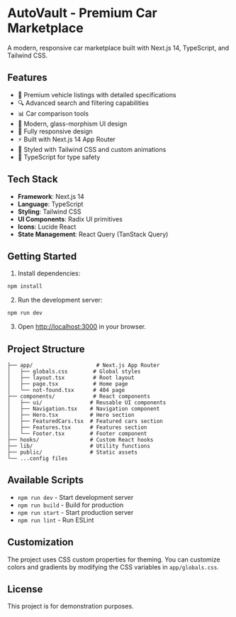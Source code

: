 # AutoVault - Premium Car Marketplace

A modern, responsive car marketplace built with Next.js 14, TypeScript, and Tailwind CSS.

## Features

- 🚗 Premium vehicle listings with detailed specifications
- 🔍 Advanced search and filtering capabilities
- 📊 Car comparison tools
- 💎 Modern, glass-morphism UI design
- 📱 Fully responsive design
- ⚡ Built with Next.js 14 App Router
- 🎨 Styled with Tailwind CSS and custom animations
- 🔧 TypeScript for type safety

## Tech Stack

- **Framework**: Next.js 14
- **Language**: TypeScript
- **Styling**: Tailwind CSS
- **UI Components**: Radix UI primitives
- **Icons**: Lucide React
- **State Management**: React Query (TanStack Query)

## Getting Started

1. Install dependencies:
```bash
npm install
```

2. Run the development server:
```bash
npm run dev
```

3. Open [http://localhost:3000](http://localhost:3000) in your browser.

## Project Structure

```
├── app/                    # Next.js App Router
│   ├── globals.css        # Global styles
│   ├── layout.tsx         # Root layout
│   ├── page.tsx           # Home page
│   └── not-found.tsx      # 404 page
├── components/            # React components
│   ├── ui/               # Reusable UI components
│   ├── Navigation.tsx    # Navigation component
│   ├── Hero.tsx          # Hero section
│   ├── FeaturedCars.tsx  # Featured cars section
│   ├── Features.tsx      # Features section
│   └── Footer.tsx        # Footer component
├── hooks/                # Custom React hooks
├── lib/                  # Utility functions
├── public/               # Static assets
└── ...config files
```

## Available Scripts

- `npm run dev` - Start development server
- `npm run build` - Build for production
- `npm run start` - Start production server
- `npm run lint` - Run ESLint

## Customization

The project uses CSS custom properties for theming. You can customize colors and gradients by modifying the CSS variables in `app/globals.css`.

## License

This project is for demonstration purposes.

